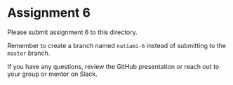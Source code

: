 # Assignment 6

Please submit assignment 6 to this directory.

Remember to create a branch named `natiami-6` 
instead of submitting to the `master` branch.

If you have any questions, review the GitHub presentation or reach
out to your group or mentor on Slack.
